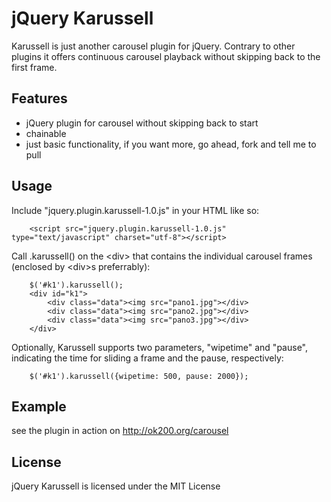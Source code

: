 # jQuery Karussell

Karussell is just another carousel plugin for jQuery. Contrary to other plugins it offers continuous carousel playback without skipping back to the first frame. 

## Features
* jQuery plugin for carousel without skipping back to start
* chainable
* just basic functionality, if you want more, go ahead, fork and tell me to pull
	
## Usage
	
Include "jquery.plugin.karussell-1.0.js" in your HTML like so:

		<script src="jquery.plugin.karussell-1.0.js" type="text/javascript" charset="utf-8"></script>

Call .karussell() on the &lt;div&gt; that contains the individual carousel frames (enclosed by &lt;div&gt;s preferrably):

		$('#k1').karussell();
		<div id="k1">
	       	<div class="data"><img src="pano1.jpg"></div>
	       	<div class="data"><img src="pano2.jpg"></div>
			<div class="data"><img src="pano3.jpg"></div>
		</div>
	
Optionally, Karussell supports two parameters, "wipetime" and "pause", indicating the time for sliding a frame and the pause, respectively:

		$('#k1').karussell({wipetime: 500, pause: 2000});
	
## Example

see the plugin in action on http://ok200.org/carousel

## License 

jQuery Karussell is licensed under the MIT License
